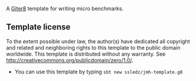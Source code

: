 A [Giter8][g8] template for writing micro benchmarks.

Template license
----------------

To the extent possible under law, the author(s) have dedicated all copyright and related
and neighboring rights to this template to the public domain worldwide.
This template is distributed without any warranty. See <http://creativecommons.org/publicdomain/zero/1.0/>.

[g8]: http://www.foundweekends.org/giter8/

* You can use this template by typing ```sbt new ssledz/jmh-template.g8```
